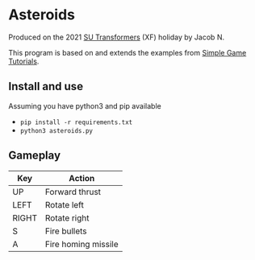 # Asteroids
Produced on the 2021 [SU Transformers](https://transformers.org.uk/) (XF) holiday by Jacob N.

This program is based on and extends the examples from [Simple Game Tutorials](https://simplegametutorials.github.io/).

## Install and use

Assuming you have python3 and pip available

* `pip install -r requirements.txt`
* `python3 asteroids.py`

## Gameplay

| Key | Action |
| --- | --- |
| UP | Forward thrust |
| LEFT | Rotate left |
| RIGHT | Rotate right |
| S | Fire bullets |
| A | Fire homing missile |

